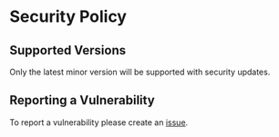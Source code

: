 # Security Policy

## Supported Versions

Only the latest minor version will be supported with security updates.

## Reporting a Vulnerability

To report a vulnerability please create an [issue](https://github.com/iomega/paired-data-form/issues).
